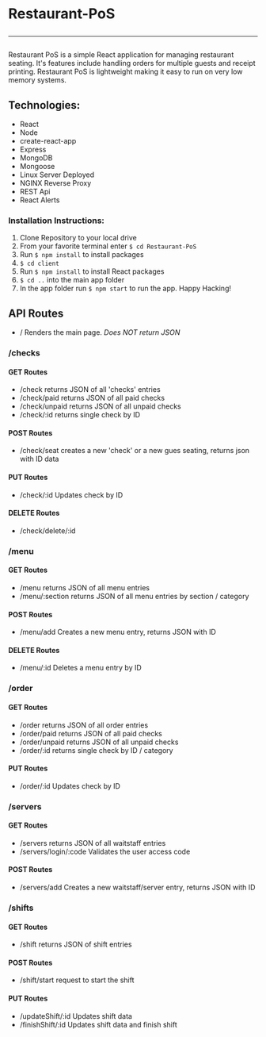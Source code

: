 
# Restaurant-PoS <hr>

Restaurant PoS is a simple React application for managing restaurant seating. It's features include handling orders for multiple guests and receipt printing. Restaurant PoS is lightweight making it easy to run on very low memory systems.

## Technologies:

* React
* Node
* create-react-app
* Express
* MongoDB
* Mongoose
* Linux Server Deployed
* NGINX Reverse Proxy
* REST Api
* React Alerts

### Installation Instructions:

1) Clone Repository to your local drive
2) From your favorite terminal enter `$ cd Restaurant-PoS`
3) Run `$ npm install` to install packages
4) `$ cd client`
5) Run `$ npm install` to install React packages
6) `$ cd ..` into the main app folder
7) In the app folder run `$ npm start` to run the app. Happy Hacking!


## API Routes

  * / Renders the main page. *Does NOT return JSON*

### /checks
#### GET Routes
 * /check  returns JSON of all 'checks' entries
 * /check/paid returns JSON of all paid checks
 * /check/unpaid returns JSON of all unpaid checks
 * /check/:id returns single check by ID
#### POST Routes
 * /check/seat creates a new 'check' or a new gues seating, returns json with ID data
#### PUT Routes
 * /check/:id Updates check by ID
#### DELETE Routes
 * /check/delete/:id

### /menu
#### GET Routes
 * /menu returns JSON of all menu entries
 * /menu/:section returns JSON of all menu entries by section / category
#### POST Routes
 * /menu/add Creates a new menu entry, returns JSON with ID
#### DELETE Routes
 * /menu/:id Deletes a menu entry by ID

### /order
#### GET Routes
 * /order returns JSON of all order entries
 * /order/paid returns JSON of all paid checks
 * /order/unpaid returns JSON of all unpaid checks
 * /order/:id returns single check by ID / category
#### PUT Routes
 * /order/:id Updates check by ID

### /servers
#### GET Routes
 * /servers returns JSON of all waitstaff entries
 * /servers/login/:code Validates the user access code
#### POST Routes
 * /servers/add Creates a new waitstaff/server entry, returns JSON with ID 
 
### /shifts
#### GET Routes
 * /shift returns JSON of shift entries
#### POST Routes
 * /shift/start request to start the shift
#### PUT Routes
 * /updateShift/:id Updates shift data
 * /finishShift/:id Updates shift data and finish shift
 